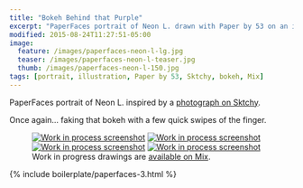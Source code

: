 ```yaml
---
title: "Bokeh Behind that Purple"
excerpt: "PaperFaces portrait of Neon L. drawn with Paper by 53 on an iPad."
modified: 2015-08-24T11:27:51-05:00
image: 
  feature: /images/paperfaces-neon-l-lg.jpg
  teaser: /images/paperfaces-neon-l-teaser.jpg
  thumb: /images/paperfaces-neon-l-150.jpg
tags: [portrait, illustration, Paper by 53, Sktchy, bokeh, Mix]
---
```


PaperFaces portrait of Neon L. inspired by a [photograph on Sktchy](http://sktchy.com/iYeI6c).

Once again... faking that bokeh with a few quick swipes of the finger.

<figure class="third">
  <a href="{{ site.url }}/images/paperfaces-neon-l-process-1-lg.jpg"><img src="{{ site.url }}/images/paperfaces-neon-l-process-1-600.jpg" alt="Work in process screenshot"></a>
  <a href="{{ site.url }}/images/paperfaces-neon-l-process-2-lg.jpg"><img src="{{ site.url }}/images/paperfaces-neon-l-process-2-600.jpg" alt="Work in process screenshot"></a>
  <a href="{{ site.url }}/images/paperfaces-neon-l-process-3-lg.jpg"><img src="{{ site.url }}/images/paperfaces-neon-l-process-3-600.jpg" alt="Work in process screenshot"></a>
  <a href="{{ site.url }}/images/paperfaces-neon-l-process-4-lg.jpg"><img src="{{ site.url }}/images/paperfaces-neon-l-process-4-600.jpg" alt="Work in process screenshot"></a>
  <figcaption>Work in progress drawings are <a href="https://mix.fiftythree.com/11098-Michael-Rose/3957855">available on Mix</a>.</figcaption>
</figure>

{% include boilerplate/paperfaces-3.html %}
